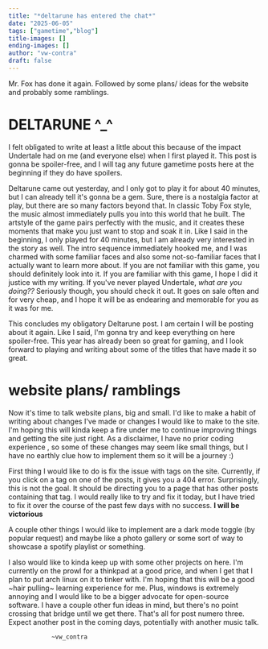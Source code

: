 ```yaml
---
title: "*deltarune has entered the chat*"
date: "2025-06-05"
tags: ["gametime","blog"]
title-images: []
ending-images: []
author: "vw-contra"
draft: false
---
```

<!-- introduction -->
  
  Mr. Fox has done it again. Followed by some plans/ ideas for the website and probably some ramblings. 

<!--more-->

# DELTARUNE ^_^

I felt obligated to write at least a little about this because of the impact Undertale had on me (and everyone else) when I first played it. This post is gonna be spoiler-free, and I will tag any future gametime posts here at the beginning if they do have spoilers.   

Deltarune came out yesterday, and I only got to play it for about 40 minutes, but I can already tell it's gonna be a gem. Sure, there is a nostalgia factor at play, but there are so many factors beyond that. In classic Toby Fox style, the music almost immediately pulls you into this world that he built. The artstyle of the game pairs perfectly with the music, and it creates these moments that make you just want to stop and soak it in. Like I said in the beginning, I only played for 40 minutes, but I am already very interested in the story as well. The intro sequence immediately hooked me, and I was charmed with some familiar faces and also some not-so-familiar faces that I actually want to learn more about. If you are not familiar with this game, you should definitely look into it. If you are familiar with this game, I hope I did it justice with my writing. If you've never played Undertale, *what are you doing??* Seriously though, you should check it out. It goes on sale often and for very cheap, and I hope it will be as endearing and memorable for you as it was for me.  

This concludes my obligatory Deltarune post. I am certain I will be posting about it again. Like I said, I'm gonna try and keep everything on here spoiler-free. This year has already been so great for gaming, and I look forward to playing and writing about some of the titles that have made it so great. 

<!-- rest of the content -->

# website plans/ ramblings  

Now it's time to talk website plans, big and small. I'd like to make a habit of writing about changes I've made or changes I would like to make to the site. I'm hoping this will kinda keep a fire under me to continue improving things and getting the site just right. As a disclaimer, I have no prior coding experience , so some of these changes may seem like small things, but I have no earthly clue how to implement them so it will be a journey :)  

First thing I would like to do is fix the issue with tags on the site. Currently, if you click on a tag on one of the posts, it gives you a 404 error. Surprisingly, this is not the goal. It should be directing you to a page that has other posts containing that tag. I would really like to try and fix it today, but I have tried to fix it over the course of the past few days with no success. **I will be victorious**  

A couple other things I would like to implement are a dark mode toggle (by popular request) and maybe like a photo gallery or some sort of way to showcase a spotify playlist or something.  

I also would like to kinda keep up with some other projects on here. I'm currently on the prowl for a thinkpad at a good price, and when I get that I plan to put arch linux on it to tinker with. I'm hoping that this will be a good ~hair pulling~ learning experience for me. Plus, windows is extremely annoying and I would like to be a bigger advocate for open-source software. I have a couple other fun ideas in mind, but there's no point crossing that bridge until we get there. That's all for post numero three. Expect another post in the coming days, potentially with another music talk. 
  

                ~vw_contra
